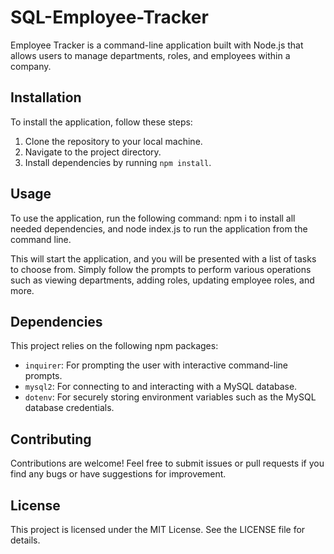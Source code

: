 # SQL-Employee-Tracker

Employee Tracker is a command-line application built with Node.js that allows users to manage departments, roles, and employees within a company.

## Installation

To install the application, follow these steps:

1. Clone the repository to your local machine.
2. Navigate to the project directory.
3. Install dependencies by running `npm install`.

## Usage

To use the application, run the following command: npm i to install all needed dependencies, 
and node index.js to run the application from the command line.


This will start the application, and you will be presented with a list of tasks to choose from. Simply follow the prompts to perform various operations such as viewing departments, adding roles, updating employee roles, and more.

## Dependencies

This project relies on the following npm packages:

- `inquirer`: For prompting the user with interactive command-line prompts.
- `mysql2`: For connecting to and interacting with a MySQL database.
- `dotenv`: For securely storing environment variables such as the MySQL database credentials.


## Contributing

Contributions are welcome! Feel free to submit issues or pull requests if you find any bugs or have suggestions for improvement.

## License

This project is licensed under the MIT License. See the LICENSE file for details.

